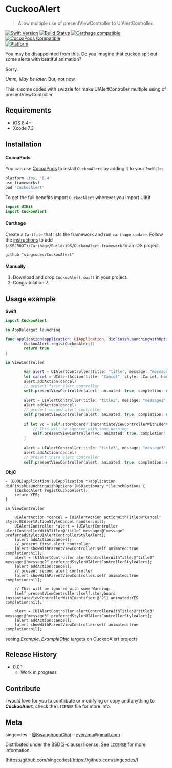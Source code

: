 
# CuckooAlert
> Allow multiple use of presentViewController to UIAlertController.

[![Swift Version][swift-image]][swift-url]
[![Build Status][travis-image]][travis-url]
[![Carthage compatible](https://img.shields.io/badge/Carthage-compatible-4BC51D.svg?style=flat)](https://github.com/Carthage/Carthage)
[![CocoaPods Compatible](https://img.shields.io/cocoapods/v/EZSwiftExtensions.svg)](https://img.shields.io/cocoapods/v/LFAlertController.svg)  
[![Platform](https://img.shields.io/cocoapods/p/LFAlertController.svg?style=flat)](http://cocoapods.org/pods/LFAlertController)

You may be disappointed from this. Do you imagine that cuckoo spit out some alerts with beatiful animation?

Sorry.

*Umm, May be later*. But, not now.

This is some codes with swizzle for make UIAlertController multiple using of presentViewController. 


## Requirements

- iOS 8.4+
- Xcode 7.3

## Installation

#### CocoaPods
You can use [CocoaPods](http://cocoapods.org/) to install `CuckooAlert` by adding it to your `Podfile`:

```ruby
platform :ios, '8.4'
use_frameworks!
pod 'CuckooAlert'
```

To get the full benefits import `CuckooAlert` wherever you import UIKit

``` swift
import UIKit
import CuckooAlert
```
#### Carthage
Create a `Cartfile` that lists the framework and run `carthage update`. Follow the [instructions](https://github.com/Carthage/Carthage#if-youre-building-for-ios) to add `$(SRCROOT)/Carthage/Build/iOS/CuckooAlert.framework` to an iOS project.

```
github "singcodes/CuckooAlert"
```
#### Manually
1. Download and drop ```CuckooAlert.swift``` in your project.  
2. Congratulations!  

## Usage example

**Swift**

```swift
import CuckooAlert

in AppDeleaget launching

func application(application: UIApplication, didFinishLaunchingWithOptions launchOptions: [NSObject: AnyObject]?) -> Bool {
        CuckooAlert.registCuckooAlert()
        return true
}

in ViewController

        var alert = UIAlertController(title: "title", message: "message", preferredStyle: .Alert)
        let cancel = UIAlertAction(title: "Cancel", style: .Cancel, handler: nil)
        alert.addAction(cancel)
        // present first alert controller
        self.presentViewController(alert, animated: true, completion: nil)
        
        alert = UIAlertController(title: "title2", message: "message2", preferredStyle: .Alert)
        alert.addAction(cancel)
        // present second alert controller
        self.presentViewController(alert, animated: true, completion: nil)
        
        if let vc = self.storyboard?.instantiateViewControllerWithIdentifier("2") {
            // This will be ignored with some Warning:
            self.presentViewController(vc, animated: true, completion: nil)
        }
        
        alert = UIAlertController(title: "title3", message: "message3", preferredStyle: .Alert)
        alert.addAction(cancel)
        // present third alert controller
        self.presentViewController(alert, animated: true, completion: nil)

```

**ObjC**

```objc
- (BOOL)application:(UIApplication *)application didFinishLaunchingWithOptions:(NSDictionary *)launchOptions {
    [CuckooAlert registCuckooAlert];
    return YES;
}

in ViewController

    UIAlertAction *cancel = [UIAlertAction actionWithTitle:@"Cancel" style:UIAlertActionStyleCancel handler:nil];
    UIAlertController *alert = [UIAlertController alertControllerWithTitle:@"title" message:@"message" preferredStyle:UIAlertControllerStyleAlert];
    [alert addAction:cancel];
    // present first alert controller
    [alert showWithParentViewController:self animated:true completion:nil];
    alert = [UIAlertController alertControllerWithTitle:@"title2" message:@"message2" preferredStyle:UIAlertControllerStyleAlert];
    [alert addAction:cancel];
    // present second alert controller
    [alert showWithParentViewController:self animated:true completion:nil];
    
    // This will be ignored with some Warning:
    [self presentViewController:[self.storyboard instantiateViewControllerWithIdentifier:@"2"] animated:YES completion:nil];
    
    alert = [UIAlertController alertControllerWithTitle:@"title3" message:@"message3" preferredStyle:UIAlertControllerStyleAlert];
    [alert addAction:cancel];
    [alert showWithParentViewController:self animated:true completion:nil];
```


seeing *Example*, *ExampleObjc* targets on CuckooAlert projects

## Release History
* 0.0.1
    * Work in progress

## Contribute

I would love for you to contribute or modifying or copy and anything to **CuckooAlert**, check the ``LICENSE`` file for more info.

## Meta

singcodes – [@KwanghoonChoi](https://twitter.com/KwanghoonChoi) – eyerama@gmail.com

Distributed under the BSD(3-clause) license. See ``LICENSE`` for more information.

[https://github.com/singcodes](https://github.com/singcodes/)

[swift-image]:https://img.shields.io/badge/swift-2.2-orange.svg
[swift-url]: https://swift.org/
[travis-image]: https://img.shields.io/travis/dbader/node-datadog-metrics/master.svg?style=flat-square
[travis-url]: https://travis-ci.org/dbader/node-datadog-metrics
[codebeat-image]: https://codebeat.co/badges/c19b47ea-2f9d-45df-8458-b2d952fe9dad
[codebeat-url]: https://codebeat.co/projects/github-com-vsouza-awesomeios-com